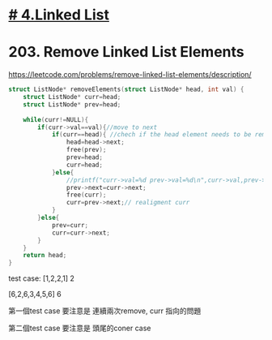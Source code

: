 # [# 4.Linked List](/LinkedList.md)

# 203. Remove Linked List Elements
https://leetcode.com/problems/remove-linked-list-elements/description/


```c
struct ListNode* removeElements(struct ListNode* head, int val) {
    struct ListNode* curr=head;
    struct ListNode* prev=head;
    
    while(curr!=NULL){
        if(curr->val==val){//move to next
            if(curr==head){ //chech if the head element needs to be removed;
                head=head->next;
                free(prev);
                prev=head;
                curr=head;
            }else{
                //printf("curr->val=%d prev->val=%d\n",curr->val,prev->val );
                prev->next=curr->next;
                free(curr);
                curr=prev->next;// realigment curr    
            }
        }else{
            prev=curr;
            curr=curr->next;
        }
    }
    return head;
}
```


test case:
[1,2,2,1]
2

[6,2,6,3,4,5,6]
6

第一個test case 要注意是 連續兩次remove, curr 指向的問題

第二個test case 要注意是 頭尾的coner case
